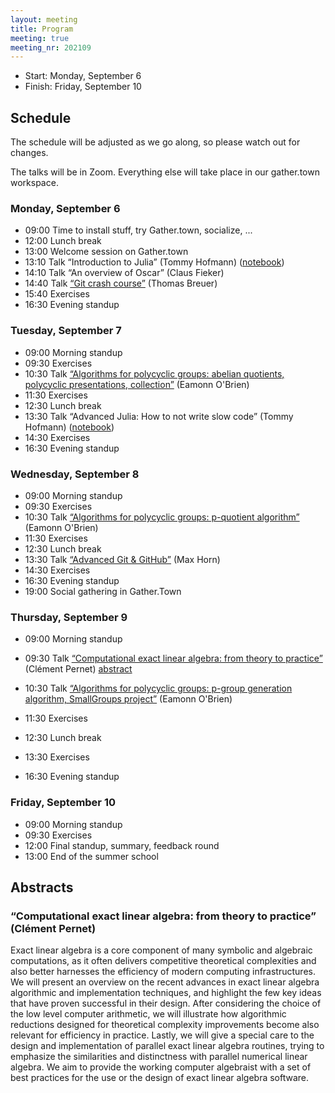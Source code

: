 ```yaml
---
layout: meeting
title: Program
meeting: true
meeting_nr: 202109
---
```


* Start: Monday, September 6
* Finish: Friday, September 10


## Schedule

The schedule will be adjusted as we go along, so please watch out for changes.

The talks will be in Zoom. Everything else will take place in our gather.town workspace.

### Monday, September 6
  - 09:00 Time to install stuff, try Gather.town, socialize, ...
  - 12:00 Lunch break
  - 13:00 Welcome session on Gather.town
  - 13:10 Talk “Introduction to Julia” (Tommy Hofmann) ([notebook](https://github.com/thofma/summerschool2021/blob/master/notebooks/Introduction%20to%20Julia.ipynb))
  - 14:10 Talk “An overview of Oscar” (Claus Fieker)
  - 14:40 Talk [“Git crash course”](https://www.math.rwth-aachen.de/~Thomas.Breuer/git_intro.pdf) (Thomas Breuer)
  - 15:40 Exercises
  - 16:30 Evening standup

### Tuesday, September 7
  - 09:00 Morning standup
  - 09:30 Exercises
  - 10:30 Talk [“Algorithms for polycyclic groups: abelian quotients, polycyclic presentations, collection”](https://www.math.rwth-aachen.de/~Thomas.Breuer/obrien_lecture1.pdf) (Eamonn O'Brien)
  - 11:30 Exercises
  - 12:30 Lunch break
  - 13:30 Talk “Advanced Julia: How to not write slow code” (Tommy Hofmann) ([notebook](https://github.com/thofma/summerschool2021/blob/master/notebooks/How%20to%20not%20write%20slow%20Julia%20code.ipynb))
  - 14:30 Exercises
  - 16:30 Evening standup

### Wednesday, September 8
  - 09:00 Morning standup
  - 09:30 Exercises
  - 10:30 Talk [“Algorithms for polycyclic groups: p-quotient algorithm”](https://www.math.rwth-aachen.de/~Thomas.Breuer/obrien_lectures1_2.pdf) (Eamonn O'Brien)
  - 11:30 Exercises
  - 12:30 Lunch break
  - 13:30 Talk [“Advanced Git & GitHub”](../slides/advanced-git-github) (Max Horn)
  - 14:30 Exercises
  - 16:30 Evening standup
  - 19:00 Social gathering in Gather.Town

### Thursday, September 9
  - 09:00 Morning standup
  - 09:30 Talk [“Computational exact linear algebra: from theory to practice”](../slides/oscar_linalg.pdf) (Clément Pernet)
    [abstract](#computational-exact-linear-algebra-from-theory-to-practice-clément-pernet)

  - 10:30 Talk [“Algorithms for polycyclic groups: p-group generation algorithm, SmallGroups project”](https://www.math.rwth-aachen.de/~Thomas.Breuer/obrien_lectures1_2_3.pdf) (Eamonn O'Brien)
  - 11:30 Exercises
  - 12:30 Lunch break
  - 13:30 Exercises
  - 16:30 Evening standup

### Friday, September 10
  - 09:00 Morning standup
  - 09:30 Exercises
  - 12:00 Final standup, summary, feedback round
  - 13:00 End of the summer school


## Abstracts


### “Computational exact linear algebra: from theory to practice” (Clément Pernet)

Exact linear algebra is a core component of many symbolic and algebraic computations, as it often
delivers competitive theoretical complexities and also better harnesses the efficiency of modern
computing infrastructures. We will present an overview on the recent advances in exact linear
algebra algorithmic and implementation techniques, and highlight the few key ideas that have proven
successful in their design. After considering the choice of the low level computer arithmetic, we
will illustrate how algorithmic reductions designed for theoretical complexity improvements become
also relevant for efficiency in practice. Lastly, we will give a special care to the design and
implementation of parallel exact linear algebra routines, trying to emphasize the similarities and
distinctness with parallel numerical linear algebra. We aim to provide the working computer
algebraist with a set of best practices for the use or the design of exact linear algebra software.
